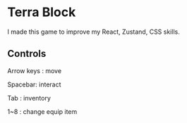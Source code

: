 # Terra Block
 
I made this game to improve my React, Zustand, CSS skills.

## Controls

Arrow keys : move   

Spacebar: interact  

Tab : inventory  

1~8 : change equip item   
 
 
  
